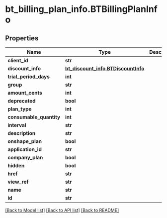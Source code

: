 # bt_billing_plan_info.BTBillingPlanInfo

## Properties
Name | Type | Description | Notes
------------ | ------------- | ------------- | -------------
**client_id** | **str** |  | [optional] 
**discount_info** | [**bt_discount_info.BTDiscountInfo**](BTDiscountInfo.md) |  | [optional] 
**trial_period_days** | **int** |  | [optional] 
**group** | **str** |  | [optional] 
**amount_cents** | **int** |  | [optional] 
**deprecated** | **bool** |  | [optional] 
**plan_type** | **int** |  | [optional] 
**consumable_quantity** | **int** |  | [optional] 
**interval** | **str** |  | [optional] 
**description** | **str** |  | [optional] 
**onshape_plan** | **bool** |  | [optional] 
**application_id** | **str** |  | [optional] 
**company_plan** | **bool** |  | [optional] 
**hidden** | **bool** |  | [optional] 
**href** | **str** |  | [optional] 
**view_ref** | **str** |  | [optional] 
**name** | **str** |  | [optional] 
**id** | **str** |  | [optional] 

[[Back to Model list]](../README.md#documentation-for-models) [[Back to API list]](../README.md#documentation-for-api-endpoints) [[Back to README]](../README.md)


